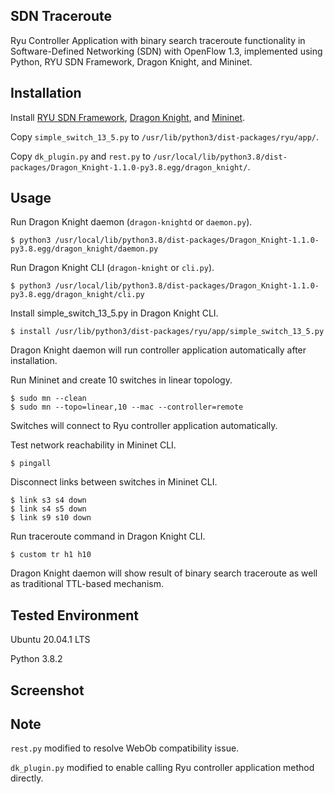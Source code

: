 ## SDN Traceroute
Ryu Controller Application with binary search traceroute functionality in Software-Defined Networking (SDN) with OpenFlow 1.3, implemented using Python, RYU SDN Framework, Dragon Knight, and Mininet.

## Installation
Install [RYU SDN Framework](https://ryu-sdn.org/), [Dragon Knight](https://github.com/Ryu-Dragon-Knight/Dragon-Knight), and [Mininet](http://mininet.org/).

Copy `simple_switch_13_5.py` to `/usr/lib/python3/dist-packages/ryu/app/`.

Copy `dk_plugin.py` and `rest.py` to `/usr/local/lib/python3.8/dist-packages/Dragon_Knight-1.1.0-py3.8.egg/dragon_knight/`.

## Usage
Run Dragon Knight daemon (`dragon-knightd` or `daemon.py`).
```
$ python3 /usr/local/lib/python3.8/dist-packages/Dragon_Knight-1.1.0-py3.8.egg/dragon_knight/daemon.py
```

Run Dragon Knight CLI (`dragon-knight` or `cli.py`).
```
$ python3 /usr/local/lib/python3.8/dist-packages/Dragon_Knight-1.1.0-py3.8.egg/dragon_knight/cli.py
```

Install simple_switch_13_5.py in Dragon Knight CLI.
```
$ install /usr/lib/python3/dist-packages/ryu/app/simple_switch_13_5.py
```
Dragon Knight daemon will run controller application automatically after installation.

Run Mininet and create 10 switches in linear topology.
```
$ sudo mn --clean
$ sudo mn --topo=linear,10 --mac --controller=remote
```
Switches will connect to Ryu controller application automatically.

Test network reachability in Mininet CLI.
```
$ pingall
```

Disconnect links between switches in Mininet CLI.
```
$ link s3 s4 down
$ link s4 s5 down
$ link s9 s10 down
```

Run traceroute command in Dragon Knight CLI.
```
$ custom tr h1 h10
```
Dragon Knight daemon will show result of binary search traceroute as well as traditional TTL-based mechanism.

## Tested Environment
Ubuntu 20.04.1 LTS

Python 3.8.2

## Screenshot

## Note
`rest.py` modified to resolve WebOb compatibility issue.

`dk_plugin.py` modified to enable calling Ryu controller application method directly.
